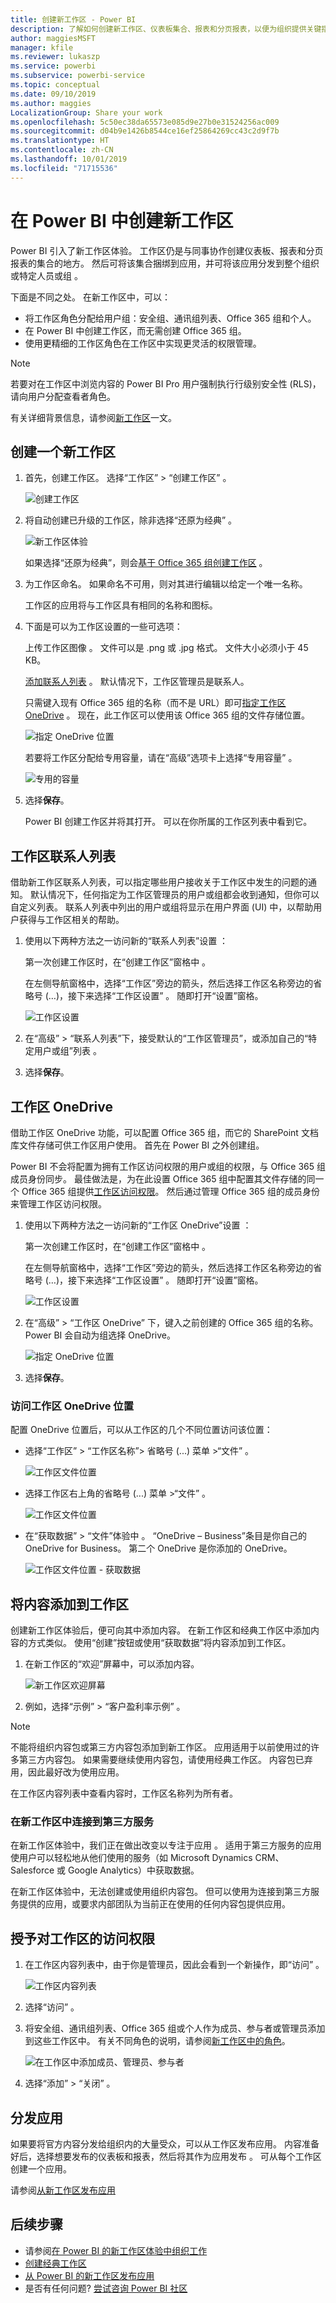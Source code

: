 ```yaml
---
title: 创建新工作区 - Power BI
description: 了解如何创建新工作区、仪表板集合、报表和分页报表，以便为组织提供关键指标。
author: maggiesMSFT
manager: kfile
ms.reviewer: lukaszp
ms.service: powerbi
ms.subservice: powerbi-service
ms.topic: conceptual
ms.date: 09/10/2019
ms.author: maggies
LocalizationGroup: Share your work
ms.openlocfilehash: 5c50ec38da65573e085d9e27b0e31524256ac009
ms.sourcegitcommit: d04b9e1426b8544ce16ef25864269cc43c2d9f7b
ms.translationtype: HT
ms.contentlocale: zh-CN
ms.lasthandoff: 10/01/2019
ms.locfileid: "71715536"
---
```

# <a name="create-the-new-workspaces-in-power-bi"></a>在 Power BI 中创建新工作区

Power BI 引入了新工作区体验。 工作区仍是与同事协作创建仪表板、报表和分页报表的集合的地方。 然后可将该集合捆绑到应用，并可将该应用分发到整个组织或特定人员或组  。 

下面是不同之处。 在新工作区中，可以：

- 将工作区角色分配给用户组：安全组、通讯组列表、Office 365 组和个人。
- 在 Power BI 中创建工作区，而无需创建 Office 365 组。
- 使用更精细的工作区角色在工作区中实现更灵活的权限管理。

> [!NOTE]
> 若要对在工作区中浏览内容的 Power BI Pro 用户强制执行行级别安全性 (RLS)，请向用户分配查看者角色。

有关详细背景信息，请参阅[新工作区](service-new-workspaces.md)一文。

## <a name="create-one-of-the-new-workspaces"></a>创建一个新工作区

1. 首先，创建工作区。 选择“工作区”   > “创建工作区”  。
   
     ![创建工作区](media/service-create-the-new-workspaces/power-bi-workspace-create.png)

2. 将自动创建已升级的工作区，除非选择“还原为经典”  。
   
     ![新工作区体验](media/service-create-the-new-workspaces/power-bi-new-workspace.png)
     
     如果选择“还原为经典”，则会[基于 Office 365 组创建工作区](service-create-workspaces.md)  。 

2. 为工作区命名。 如果命名不可用，则对其进行编辑以给定一个唯一名称。
   
     工作区的应用将与工作区具有相同的名称和图标。
   
1. 下面是可以为工作区设置的一些可选项：

    上传工作区图像  。 文件可以是 .png 或 .jpg 格式。 文件大小必须小于 45 KB。
    
    [添加联系人列表](#workspace-contact-list)  。 默认情况下，工作区管理员是联系人。 
    
    只需键入现有 Office 365 组的名称（而不是 URL）即可[指定工作区 OneDrive](#workspace-onedrive)  。 现在，此工作区可以使用该 Office 365 组的文件存储位置。 

    ![指定 OneDrive 位置](media/service-create-the-new-workspaces/power-bi-new-workspace-onedrive.png)

    若要将工作区分配给专用容量，请在“高级”选项卡上选择“专用容量”    。
     
    ![专用的容量](media/service-create-the-new-workspaces/power-bi-workspace-premium.png)

1. 选择**保存**。

    Power BI 创建工作区并将其打开。 可以在你所属的工作区列表中看到它。 

## <a name="workspace-contact-list"></a>工作区联系人列表

借助新工作区联系人列表，可以指定哪些用户接收关于工作区中发生的问题的通知。 默认情况下，任何指定为工作区管理员的用户或组都会收到通知，但你可以自定义列表。 联系人列表中列出的用户或组将显示在用户界面 (UI) 中，以帮助用户获得与工作区相关的帮助。

1. 使用以下两种方法之一访问新的“联系人列表”设置  ：

    第一次创建工作区时，在“创建工作区”窗格中  。

    在左侧导航窗格中，选择“工作区”旁边的箭头，然后选择工作区名称旁边的省略号 (…)，接下来选择“工作区设置”   。 随即打开“设置”窗格。 

    ![工作区设置](media/service-create-the-new-workspaces/power-bi-workspace-new-settings.png)

2. 在“高级” > “联系人列表”下，接受默认的“工作区管理员”，或添加自己的“特定用户或组”列表     。 
3. 选择**保存**。

## <a name="workspace-onedrive"></a>工作区 OneDrive

借助工作区 OneDrive 功能，可以配置 Office 365 组，而它的 SharePoint 文档库文件存储可供工作区用户使用。 首先在 Power BI 之外创建组。 

Power BI 不会将配置为拥有工作区访问权限的用户或组的权限，与 Office 365 组成员身份同步。 最佳做法是，为在此设置 Office 365 组中配置其文件存储的同一个 Office 365 组提供[工作区访问权限](#give-access-to-your-workspace)。 然后通过管理 Office 365 组的成员身份来管理工作区访问权限。 

1. 使用以下两种方法之一访问新的“工作区 OneDrive”设置  ：

    第一次创建工作区时，在“创建工作区”窗格中  。

    在左侧导航窗格中，选择“工作区”旁边的箭头，然后选择工作区名称旁边的省略号 (…)，接下来选择“工作区设置”   。 随即打开“设置”窗格。 

    ![工作区设置](media/service-create-the-new-workspaces/power-bi-workspace-new-settings.png)

2. 在“高级”   > “工作区 OneDrive”  下，键入之前创建的 Office 365 组的名称。 Power BI 会自动为组选择 OneDrive。

    ![指定 OneDrive 位置](media/service-create-the-new-workspaces/power-bi-new-workspace-onedrive.png)

3. 选择**保存**。

### <a name="access-the-workspace-onedrive-location"></a>访问工作区 OneDrive 位置

配置 OneDrive 位置后，可以从工作区的几个不同位置访问该位置：

- 选择“工作区” > “工作区名称”> 省略号 (...) 菜单 >“文件”     。 

    ![工作区文件位置](media/service-new-workspaces/power-bi-new-workspace-files.png)

- 选择工作区右上角的省略号 (...) 菜单 >“文件”   。

    ![工作区文件位置](media/service-create-the-new-workspaces/power-bi-new-workspace-files-ellipsis.png)
    
- 在“获取数据” > “文件”体验中   。  “OneDrive – Business”条目是你自己的 OneDrive for Business。 第二个 OneDrive 是你添加的 OneDrive。

    ![工作区文件位置 - 获取数据](media/service-create-the-new-workspaces/power-bi-new-workspace-get-data-onedrive.png)

## <a name="add-content-to-your-workspace"></a>将内容添加到工作区

创建新工作区体验后，便可向其中添加内容。 在新工作区和经典工作区中添加内容的方式类似。 使用“创建”按钮或使用“获取数据”将内容添加到工作区。

1. 在新工作区的“欢迎”屏幕中，可以添加内容。  

    ![新工作区欢迎屏幕](media/service-create-the-new-workspaces/power-bi-workspace-get-data.png)

1. 例如，选择“示例” > “客户盈利率示例”   。

> [!NOTE]
> 不能将组织内容包或第三方内容包添加到新工作区。 应用适用于以前使用过的许多第三方内容包。 如果需要继续使用内容包，请使用经典工作区。 内容包已弃用，因此最好改为使用应用。

在工作区内容列表中查看内容时，工作区名称列为所有者。

### <a name="connecting-to-third-party-services-in-new-workspaces"></a>在新工作区中连接到第三方服务

在新工作区体验中，我们正在做出改变以专注于应用  。 适用于第三方服务的应用使用户可以轻松地从他们使用的服务（如 Microsoft Dynamics CRM、Salesforce 或 Google Analytics）中获取数据。

在新工作区体验中，无法创建或使用组织内容包。 但可以使用为连接到第三方服务提供的应用，或要求内部团队为当前正在使用的任何内容包提供应用。 

## <a name="give-access-to-your-workspace"></a>授予对工作区的访问权限

1. 在工作区内容列表中，由于你是管理员，因此会看到一个新操作，即“访问”  。

    ![工作区内容列表](media/service-create-the-new-workspaces/power-bi-new-workspace-files-ellipsis.png)

1. 选择“访问”  。

1. 将安全组、通讯组列表、Office 365 组或个人作为成员、参与者或管理员添加到这些工作区中。 有关不同角色的说明，请参阅[新工作区中的角色](service-new-workspaces.md#roles-in-the-new-workspaces)。

    ![在工作区中添加成员、管理员、参与者](media/service-create-the-new-workspaces/power-bi-workspace-add-members.png)

9. 选择“添加” > “关闭”   。


## <a name="distribute-an-app"></a>分发应用

如果要将官方内容分发给组织内的大量受众，可以从工作区发布应用。  内容准备好后，选择想要发布的仪表板和报表，然后将其作为应用发布  。 可从每个工作区创建一个应用。

请参阅[从新工作区发布应用](service-create-distribute-apps.md)

## <a name="next-steps"></a>后续步骤
* 请参阅[在 Power BI 的新工作区体验中组织工作](service-new-workspaces.md)
* [创建经典工作区](service-create-workspaces.md)
* [从 Power BI 的新工作区发布应用](service-create-distribute-apps.md)
* 是否有任何问题? [尝试咨询 Power BI 社区](http://community.powerbi.com/)
